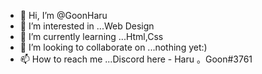 - 👋 Hi, I’m @GoonHaru
- 👀 I’m interested in ...Web Design
- 🌱 I’m currently learning ...Html,Css
- 💞️ I’m looking to collaborate on ...nothing yet:)
- 📫 How to reach me ...Discord here - Haru 。Goon#3761

<!---
GoonHaru/GoonHaru is a ✨ special ✨ repository because its `README.md` (this file) appears on your GitHub profile.
You can click the Preview link to take a look at your changes.
--->
